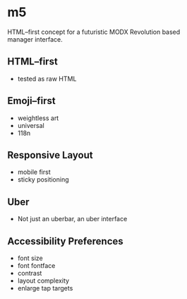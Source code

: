 m5
========

HTML&ndash;first concept for a futuristic MODX Revolution based manager&nbsp;interface.

## HTML&ndash;first
 - tested as raw HTML

## Emoji&ndash;first

 - weightless art
 - universal
 - 118n

## Responsive Layout
 - mobile first
 - sticky positioning

## Uber
 - Not just an uberbar, an uber interface

## Accessibility Preferences

 - font size
 - font fontface
 - contrast
 - layout complexity
 - enlarge tap targets
